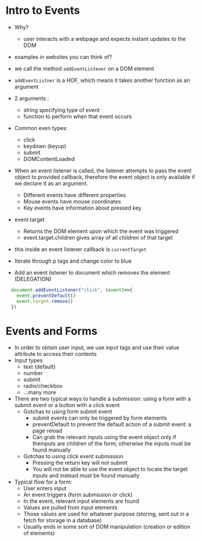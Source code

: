 # Intro to Events

- Why?
    - user interacts with a webpage and expects instant updates to the DOM
- examples in websites you can think of?
- we call the method `addEventListener` on a DOM element
- `addEventListner` is a HOF, which means it takes another function as an argument
- 2 arguments :
    - string specifying type of event
    - function to perform when that event occurs

- Common even types:
    - click
    - keydown (keyup)
    - submit
    - DOMContentLoaded

- When an event listener is called, the listener attempts to pass the event object to provided callback, therefore the event object is only available if we declare it as an argument.
    - Different events have different properties
    - Mouse events have mouse coordinates
    - Key events have information about pressed key

- event.target
    - Returns the DOM element upon which the event was triggered
    - event.target.children gives array of all children of that target
- this inside an event listener callback is `currentTarget`

- Iterate through p tags and change color to blue

- Add an event listener to document which removes the element (DELEGATION)

```js
  document.addEventListener("click", (event)=>{
    event.preventDefault()
    event.target.remove()
  })
```

# Events and Forms

- In order to obtain user input, we use input tags and use their value attribute to access their contents
- Input types
    - text (default)
    - number
    - submit
    - radio/checkbox
    - …many more
- There are two typical ways to handle a submission: using a form with a submit event or a button with a click event
    - Gotchas to using form submit event
        - submit events can only be triggered by form elements
        - preventDefault to prevent the default action of a submit event: a page reload
        - Can grab the relevant inputs using the event object only if theinputs are children of the form; otherwise the inputs must be found manually
    - Gotchas to using click event submission
        - Pressing the return key will not submit
        - You will not be able to use the event object to locate the target inputs and instead must be found manually
- Typical flow for a form:
    - User enters input
    - An event triggers (form submission or click)
    - In the event, relevant input elements are found
    - Values are pulled from input elements
    - Those values are used for whatever purpose (storing, sent out in a fetch for storage in a database)
    - Usually ends in some sort of DOM manipulation (creation or edition of elements)

    